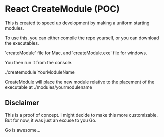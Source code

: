 # React CreateModule (POC)
This is created to speed up development by making a uniform starting modules. 

To use this, you can either compile the repo yourself, or you can download the executables.

'createModule' file for Mac, and 'createModule.exe' file for windows.

You then run it from the console.

./createmodule YourModuleName

CreateModule will place the new module relative to the placement of the executable at ./modules/yourmodulename

## Disclaimer
This is a proof of concept. I might decide to make this more customizable. 
But for now, it was just an excuse to you Go.

Go is awesome...